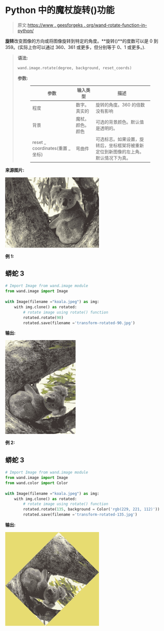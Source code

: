 # Python 中的魔杖旋转()功能

> 原文:[https://www . geesforgeks . org/wand-rotate-function-in-python/](https://www.geeksforgeeks.org/wand-rotate-function-in-python/)

**旋转**改变图像的方向或将图像旋转到特定的角度。**旋转()**的度数可以是 0 到 359。(实际上你可以通过 360、361 或更多，但分别等于 0、1 或更多。).

> **语法:**
> 
> ```py
> wand.image.rotate(degree, background, reset_coords)
> ```
> 
> **参数:**
> 
> <figure class="table">
> 
> | 参数 | 输入类型 | 描述 |
> | --- | --- | --- |
> | 程度 | 数字。真实的 | 旋转的角度。360 的倍数没有影响 |
> | 背景 | 魔杖。颜色。颜色 | 可选的背景颜色。默认值是透明的。 |
> | reset _ coordinates(重置 _ 坐标) | 弯曲件 | 可选标志。如果设置，旋转后，坐标框架将被重新定位到新图像的左上角。默认情况下为真。 |
> 
> </figure>

**来源图片:**

![](img/a1d5dabac07efe8de363e0c440a198d8.png)

**例 1:**

## 蟒蛇 3

```py
# Import Image from wand.image module
from wand.image import Image

with Image(filename ="koala.jpeg") as img:
    with img.clone() as rotated:
        # rotate image using rotate() function
        rotated.rotate(90)
        rotated.save(filename ='transform-rotated-90.jpg')
```

**输出:**

![](img/519a525abbeeb093922f3715f4831623.png)

**例 2:**

## 蟒蛇 3

```py
# Import Image from wand.image module
from wand.image import Image
from wand.color import Color

with Image(filename ="koala.jpeg") as img:
    with img.clone() as rotated:
        # rotate image using rotate() function
        rotated.rotate(135, background = Color('rgb(229, 221, 112)'))
        rotated.save(filename ='transform-rotated-135.jpg')
```

**输出:**

![](img/a46e62e3de0708f1c0e47761945c8145.png)
